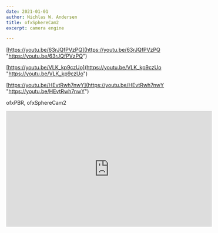 ```yaml
---
date: 2021-01-01
author: Nichlas W. Andersen
title: ofxSphereCam2
excerpt: camera engine

---
```

[https://youtu.be/63rJQfPVzPQ](https://youtu.be/63rJQfPVzPQ "https://youtu.be/63rJQfPVzPQ")

[https://youtu.be/VLK_kp9czUo](https://youtu.be/VLK_kp9czUo "https://youtu.be/VLK_kp9czUo")

[https://youtu.be/HEvtRwh7nwY](https://youtu.be/HEvtRwh7nwY "https://youtu.be/HEvtRwh7nwY")

ofxPBR, ofxSphereCam2

<iframe width="560" height="315" src="https://www.youtube.com/embed/VLK_kp9czUo" frameborder="0" allow="accelerometer; autoplay; clipboard-write; encrypted-media; gyroscope; picture-in-picture" allowfullscreen></iframe>